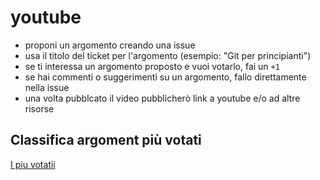 # youtube

- proponi un argomento creando una issue
- usa il titolo del ticket per l'argomento (esempio: "Git per principianti")
- se ti interessa un argomento proposto e vuoi votarlo, fai un `+1`
- se hai commenti o suggerimenti su un argomento, fallo direttamente nella issue
- una volta pubblcato il video pubblicherò link a youtube e/o ad altre risorse

## Classifica argoment più votati

[I piu votatii][2]

[2]: https://github.com/sensoraro/youtube/issues?q=is%3Aissue+is%3Aopen+sort%3Areactions-%2B1-desc
